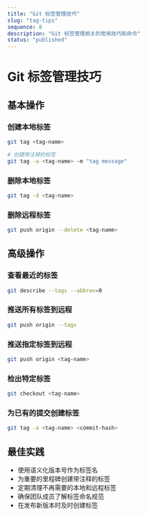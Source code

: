 ```yaml
---
title: "Git 标签管理技巧"
slug: "tag-tips"
sequence: 8
description: "Git 标签管理相关的常用技巧和命令"
status: "published"
---
```


# Git 标签管理技巧

## 基本操作

### 创建本地标签
```bash
git tag <tag-name>

# 创建带注释的标签
git tag -a <tag-name> -m "tag message"
```

### 删除本地标签
```bash
git tag -d <tag-name>
```

### 删除远程标签
```bash
git push origin --delete <tag-name>
```

## 高级操作

### 查看最近的标签
```bash
git describe --tags --abbrev=0
```

### 推送所有标签到远程
```bash
git push origin --tags
```

### 推送指定标签到远程
```bash
git push origin <tag-name>
```

### 检出特定标签
```bash
git checkout <tag-name>
```

### 为已有的提交创建标签
```bash
git tag -a <tag-name> <commit-hash>
```

## 最佳实践

- 使用语义化版本号作为标签名
- 为重要的里程碑创建带注释的标签
- 定期清理不再需要的本地和远程标签
- 确保团队成员了解标签命名规范
- 在发布新版本时及时创建标签